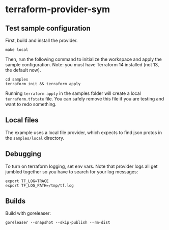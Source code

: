# terraform-provider-sym

## Test sample configuration

First, build and install the provider.

```shell
make local
```

Then, run the following command to initialize the workspace and apply the sample configuration. Note: you must have Terraform 14 installed (not 13, the default now).

```shell
cd samples
terraform init && terraform apply
```

Running `terraform apply` in the samples folder will create a local `terraform.tfstate` file. You can safely remove this file if you are testing and want to redo something.

## Local files

The example uses a local file provider, which expects to find json protos in the `samples/local` directory.

## Debugging

To turn on terraform logging, set env vars. Note that provider logs all get jumbled together so you have to search for your log messages:

```shell
export TF_LOG=TRACE
export TF_LOG_PATH=/tmp/tf.log
```

## Builds

Build with goreleaser:

```shell
goreleaser --snapshot --skip-publish --rm-dist
```
